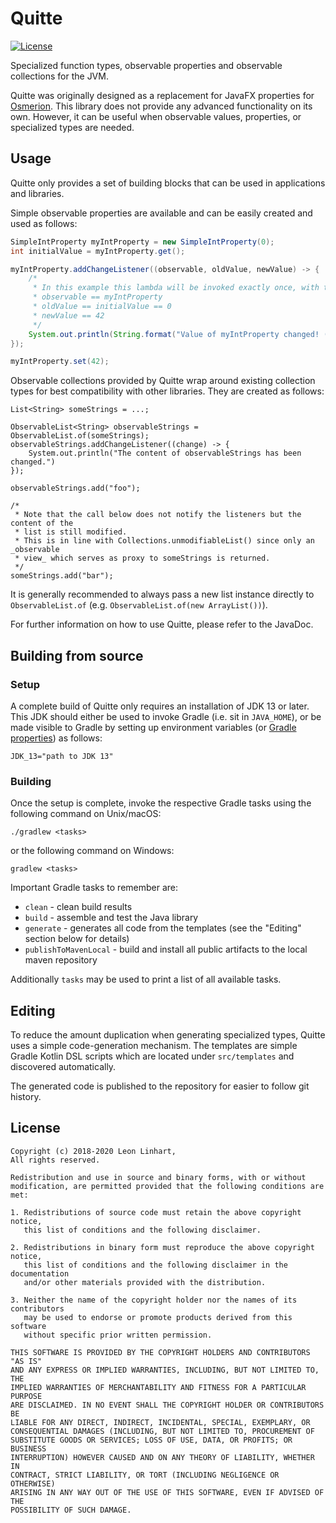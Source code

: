 # Quitte
[![License](https://img.shields.io/badge/license-BSD-blue.svg?style=flat-square)](https://github.com/Osmerion/Quitte/blob/master/LICENSE)

Specialized function types, observable properties and observable collections for the JVM.

Quitte was originally designed as a replacement for JavaFX properties for [Osmerion](https://github.com/Osmerion/Osmerion).
This library does not provide any advanced functionality on its own. However, it can be useful when observable values,
properties, or specialized types are needed.


## Usage

Quitte only provides a set of building blocks that can be used in applications
and libraries.

Simple observable properties are available and can be easily created and used as
follows:

```java
SimpleIntProperty myIntProperty = new SimpleIntProperty(0);
int initialValue = myIntProperty.get();

myIntProperty.addChangeListener((observable, oldValue, newValue) -> {
    /*
     * In this example this lambda will be invoked exactly once, with the following values:
     * observable == myIntProperty
     * oldValue == initialValue == 0
     * newValue == 42
     */
    System.out.println(String.format("Value of myIntProperty changed! (Old Value: %s, New Value: %s)", oldValue, newValue));
});

myIntProperty.set(42);
```

Observable collections provided by Quitte wrap around existing collection types
for best compatibility with other libraries. They are created as follows:

```
List<String> someStrings = ...;

ObservableList<String> observableStrings = ObservableList.of(someStrings);
observableStrings.addChangeListener((change) -> {
    System.out.println("The content of observableStrings has been changed.")
});

observableStrings.add("foo");

/*
 * Note that the call below does not notify the listeners but the content of the
 * list is still modified.
 * This is in line with Collections.unmodifiableList() since only an _observable
 * view_ which serves as proxy to someStrings is returned.
 */
someStrings.add("bar");
```

It is generally recommended to always pass a new list instance directly to
`ObservableList.of` (e.g. `ObservableList.of(new ArrayList())`).

For further information on how to use Quitte, please refer to the JavaDoc.


## Building from source

### Setup

A complete build of Quitte only requires an installation of JDK 13 or later.
This JDK should either be used to invoke Gradle (i.e. sit in `JAVA_HOME`), or be
made visible to Gradle by setting up environment variables (or [Gradle properties](https://docs.gradle.org/current/userguide/build_environment.html#sec:gradle_configuration_properties))
as follows:
```
JDK_13="path to JDK 13"
```

### Building

Once the setup is complete, invoke the respective Gradle tasks using the
following command on Unix/macOS:

    ./gradlew <tasks>

or the following command on Windows:

    gradlew <tasks>

Important Gradle tasks to remember are:
- `clean`                   - clean build results
- `build`                   - assemble and test the Java library
- `generate`                - generates all code from the templates (see the
                              "Editing" section below for details)
- `publishToMavenLocal`     - build and install all public artifacts to the
                              local maven repository

Additionally `tasks` may be used to print a list of all available tasks.


## Editing

To reduce the amount duplication when generating specialized types, Quitte uses
a simple code-generation mechanism. The templates are simple Gradle Kotlin DSL
scripts which are located under `src/templates` and discovered automatically.

The generated code is published to the repository for easier to follow git
history.


## License

```
Copyright (c) 2018-2020 Leon Linhart,
All rights reserved.

Redistribution and use in source and binary forms, with or without
modification, are permitted provided that the following conditions are met:

1. Redistributions of source code must retain the above copyright notice,
   this list of conditions and the following disclaimer.

2. Redistributions in binary form must reproduce the above copyright notice,
   this list of conditions and the following disclaimer in the documentation
   and/or other materials provided with the distribution.

3. Neither the name of the copyright holder nor the names of its contributors
   may be used to endorse or promote products derived from this software
   without specific prior written permission.

THIS SOFTWARE IS PROVIDED BY THE COPYRIGHT HOLDERS AND CONTRIBUTORS "AS IS"
AND ANY EXPRESS OR IMPLIED WARRANTIES, INCLUDING, BUT NOT LIMITED TO, THE
IMPLIED WARRANTIES OF MERCHANTABILITY AND FITNESS FOR A PARTICULAR PURPOSE
ARE DISCLAIMED. IN NO EVENT SHALL THE COPYRIGHT HOLDER OR CONTRIBUTORS BE
LIABLE FOR ANY DIRECT, INDIRECT, INCIDENTAL, SPECIAL, EXEMPLARY, OR
CONSEQUENTIAL DAMAGES (INCLUDING, BUT NOT LIMITED TO, PROCUREMENT OF
SUBSTITUTE GOODS OR SERVICES; LOSS OF USE, DATA, OR PROFITS; OR BUSINESS
INTERRUPTION) HOWEVER CAUSED AND ON ANY THEORY OF LIABILITY, WHETHER IN
CONTRACT, STRICT LIABILITY, OR TORT (INCLUDING NEGLIGENCE OR OTHERWISE)
ARISING IN ANY WAY OUT OF THE USE OF THIS SOFTWARE, EVEN IF ADVISED OF THE
POSSIBILITY OF SUCH DAMAGE.
```